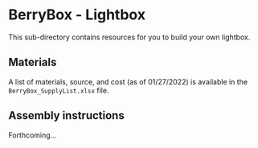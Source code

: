 
# BerryBox - Lightbox

<!-- badges: start -->
<!-- badges: end -->

This sub-directory contains resources for you to build your own
lightbox.

## Materials

A list of materials, source, and cost (as of 01/27/2022) is available in
the `BerryBox_SupplyList.xlsx` file.

## Assembly instructions

Forthcoming…
